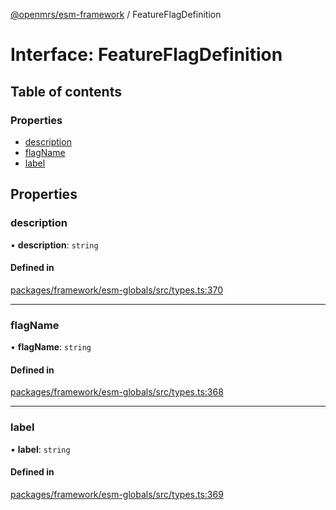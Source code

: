[@openmrs/esm-framework](../API.md) / FeatureFlagDefinition

# Interface: FeatureFlagDefinition

## Table of contents

### Properties

- [description](FeatureFlagDefinition.md#description)
- [flagName](FeatureFlagDefinition.md#flagname)
- [label](FeatureFlagDefinition.md#label)

## Properties

### description

• **description**: `string`

#### Defined in

[packages/framework/esm-globals/src/types.ts:370](https://github.com/openmrs/openmrs-esm-core/blob/main/packages/framework/esm-globals/src/types.ts#L370)

___

### flagName

• **flagName**: `string`

#### Defined in

[packages/framework/esm-globals/src/types.ts:368](https://github.com/openmrs/openmrs-esm-core/blob/main/packages/framework/esm-globals/src/types.ts#L368)

___

### label

• **label**: `string`

#### Defined in

[packages/framework/esm-globals/src/types.ts:369](https://github.com/openmrs/openmrs-esm-core/blob/main/packages/framework/esm-globals/src/types.ts#L369)
